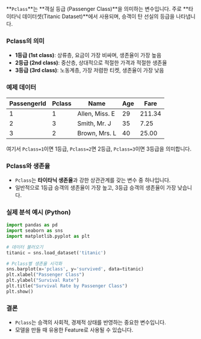 **`Pclass`**는 **객실 등급 (Passenger Class)**을 의미하는 변수입니다. 주로 **타이타닉 데이터셋(Titanic Dataset)**에서 사용되며, 승객이 탄 선실의 등급을 나타냅니다.

### **Pclass의 의미**
- **1등급 (1st class)**: 상류층, 요금이 가장 비싸며, 생존율이 가장 높음
- **2등급 (2nd class)**: 중산층, 상대적으로 적절한 가격과 적절한 생존율
- **3등급 (3rd class)**: 노동계층, 가장 저렴한 티켓, 생존율이 가장 낮음

### **예제 데이터**
| PassengerId | Pclass | Name             | Age | Fare  |
|-------------|--------|-----------------|-----|-------|
| 1           | 1      | Allen, Miss. E  | 29  | 211.34 |
| 2           | 3      | Smith, Mr. J    | 35  | 7.25   |
| 3           | 2      | Brown, Mrs. L   | 40  | 25.00  |

여기서 `Pclass=1`이면 1등급, `Pclass=2`면 2등급, `Pclass=3`이면 3등급을 의미합니다.

### **Pclass와 생존율**
- `Pclass`는 **타이타닉 생존율**과 강한 상관관계를 갖는 변수 중 하나입니다.
- 일반적으로 1등급 승객의 생존율이 가장 높고, 3등급 승객의 생존율이 가장 낮습니다.

### **실제 분석 예시 (Python)**
```python
import pandas as pd
import seaborn as sns
import matplotlib.pyplot as plt

# 데이터 불러오기
titanic = sns.load_dataset('titanic')

# Pclass별 생존율 시각화
sns.barplot(x='pclass', y='survived', data=titanic)
plt.xlabel("Passenger Class")
plt.ylabel("Survival Rate")
plt.title("Survival Rate by Passenger Class")
plt.show()
```

### **결론**
- `Pclass`는 승객의 사회적, 경제적 상태를 반영하는 중요한 변수입니다.
- 모델을 만들 때 유용한 Feature로 사용될 수 있습니다.
